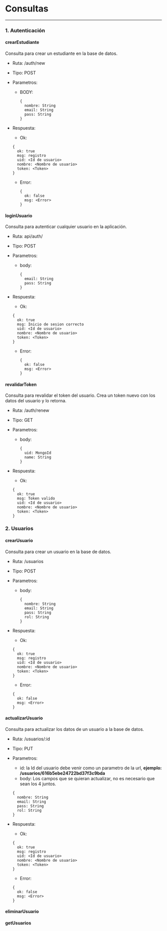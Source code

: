 # Consultas
---
### 1. Autenticación 

#### crearEstudiante

Consulta para crear un estudiante en la base de datos.

- Ruta: /auth/new
- Tipo: POST
- Parametros:
  - BODY:
    ```
    {
      nombre: String
      email: String
      pass: String
    }
    ```

- Respuesta: 
  
  - Ok:
  ```
  {
    ok: true
    msg: registro
    uid: <Id de usuario>
    nombre: <Nombre de usuario>
    token: <Token>
  }
  ```
  - Error: 
    ```
    {
      ok: false
      msg: <Error>
    }
    ```
  

#### loginUsuario

Consulta para autenticar cualquier usuario en la aplicación.

- Ruta: api/auth/
- Tipo: POST
- Parametros:
  - body:
    ```
    {
      email: String
      pass: String
    }
    ```

- Respuesta: 
  
  - Ok:
  ```
  {
    ok: true
    msg: Inicio de sesion correcto
    uid: <Id de usuario>
    nombre: <Nombre de usuario>
    token: <Token>
  }
  ```
  - Error: 
    ```
    {
      ok: false
      msg: <Error>
    }
    ```

#### revalidarToken

Consulta para revalidar el token del usuario. Crea un token nuevo con los datos del usuario y lo retorna.

- Ruta: /auth/renew
- Tipo: GET
- Parametros:
  - body:
    ```
    {
      uid: MongoId
      name: String
    }
    ```

- Respuesta: 
  
  - Ok:
  ```
  {
    ok: true
    msg: Token valido
    uid: <Id de usuario>
    nombre: <Nombre de usuario>
    token: <Token>
  }
  ```


### 2. Usuarios

#### crearUsuario

Consulta para crear un usuario en la base de datos.

- Ruta: /usuarios
- Tipo: POST
- Parametros:
  - body:
    ```
    {
      nombre: String
      email: String
      pass: String
      rol: String
    }
    ```

- Respuesta: 
  
  - Ok:
  ```
  {
    ok: true
    msg: registro
    uid: <Id de usuario>
    nombre: <Nombre de usuario>
    token: <Token>
  }
  ```
  - Error: 
  ```
  {
    ok: false
    msg: <Error>
  }
  ```
  
#### actualizarUsuario

Consulta para actualizar los datos de un usuario a la base de datos.

- Ruta: /usuarios/:id
- Tipo: PUT
- Parametros: 
  - id: la Id del usuario debe venir como un parametro de la url,  **ejemplo: /usuarios/616b5ebe24722bd37f3c9bda**
  - body: Los campos que se quieran actualizar, no es necesario que sean los 4 juntos.
  ```
  {
    nombre: String
    email: String
    pass: String
    rol: String
  }
  ```
  

- Respuesta: 
  
  - Ok:
  ```
  {
    ok: true
    msg: registro
    uid: <Id de usuario>
    nombre: <Nombre de usuario>
    token: <Token>
  }
  ```
  - Error: 
  ```
  {
    ok: false
    msg: <Error>
  }
  ```

#### eliminarUsuario

#### getUsuarios